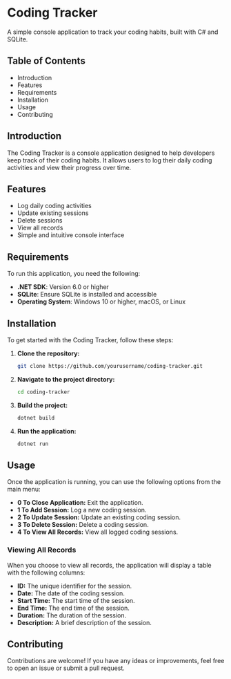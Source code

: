 # Coding Tracker

A simple console application to track your coding habits, built with C# and SQLite.

## Table of Contents
- Introduction
- Features
- Requirements
- Installation
- Usage
- Contributing

## Introduction
The Coding Tracker is a console application designed to help developers keep track of their coding habits. It allows users to log their daily coding activities and view their progress over time.

## Features
- Log daily coding activities
- Update existing sessions
- Delete sessions
- View all records
- Simple and intuitive console interface

## Requirements
To run this application, you need the following:
- **.NET SDK**: Version 6.0 or higher
- **SQLite**: Ensure SQLite is installed and accessible
- **Operating System**: Windows 10 or higher, macOS, or Linux

## Installation
To get started with the Coding Tracker, follow these steps:

1. **Clone the repository:**
    ```bash
    git clone https://github.com/yourusername/coding-tracker.git
    ```
2. **Navigate to the project directory:**
    ```bash
    cd coding-tracker
    ```
3. **Build the project:**
    ```bash
    dotnet build
    ```
4. **Run the application:**
    ```bash
    dotnet run
    ```

## Usage
Once the application is running, you can use the following options from the main menu:

- **0 To Close Application:** Exit the application.
- **1 To Add Session:** Log a new coding session.
- **2 To Update Session:** Update an existing coding session.
- **3 To Delete Session:** Delete a coding session.
- **4 To View All Records:** View all logged coding sessions.

### Viewing All Records
When you choose to view all records, the application will display a table with the following columns:
- **ID:** The unique identifier for the session.
- **Date:** The date of the coding session.
- **Start Time:** The start time of the session.
- **End Time:** The end time of the session.
- **Duration:** The duration of the session.
- **Description:** A brief description of the session.

## Contributing
Contributions are welcome! If you have any ideas or improvements, feel free to open an issue or submit a pull request.
